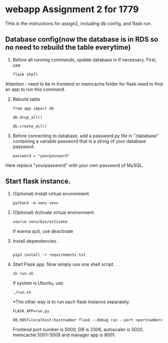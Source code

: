 # webapp Assignment 2 for 1779
THis is the instructions for assign2, including db config, and flask run.

## Database config(now the database is in RDS so no need to rebuild the table everytime)
1. Before all running commands, update database in if necessary. First, use
    ```console
    flask shell
    ```
Attention : need to be in frontend or memcache folder for flask need to find an app to run this command.

2. Rebuild table

    ```console
    from app import db
    ```
    ```console
    db.drop_all()
    ```
    ```console
    db.create_all()
    ```
    
3. Before connecting to database, add a password.py file in "/database" containing a variable password that is a string of your database password.

    ```console
    password = "yourpassword"
    ```
Here replace "yourpassword" with your own password of MySQL.

## Start flask instance.
1. (Optional) Install virtual environment.

    ```console
    python3 -m venv venv
    ```

2. (Optional) Activate virtual environment.

    ```console
    source venv/bin/activate
    ```
    if wanna quit, use deactivate

3. Install dependencies.

    ```console

    pip3 install -r requirements.txt
    ```

4. Start Flask app. Now simply use one shell script.

    ```console
    sh run.sh
    ```

    if system is Ubuntu, use
    ```console
    ./run.sh
    ```

    *The other way is to run each flask instance separately.
    ```console
    FLASK_APP=run.py
    ```

    ```console
    DB_HOST=localhost:hostnumber flask --debug run --port <portnumber>
    ```
 
    Frontend port number is 5000, DB is 3306, autoscaler is 5020, memcache 5001-5008 and manager app is 8001.

